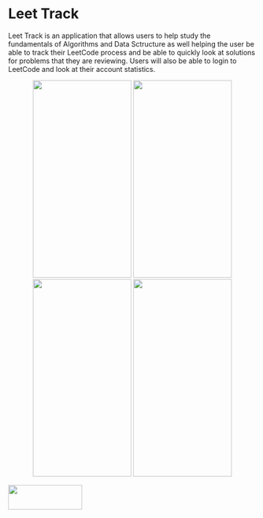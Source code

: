 # Leet Track
Leet Track is an application that allows users to help study the fundamentals of Algorithms and Data Sctructure as well helping the user be able to track their LeetCode process and be able to quickly look at solutions for problems that they are reviewing. Users will also be able to login to LeetCode and look at their account statistics.



<p align="center">
<img src= "https://user-images.githubusercontent.com/55303890/216792577-61bf72f3-57d0-4b86-a412-d7ac565a5668.png" width="200" height="400">
<img src= "https://user-images.githubusercontent.com/55303890/216792587-9088ed5b-ba1c-42a0-9c6f-2e3513240672.png" width="200" height="400">
<img src= "https://user-images.githubusercontent.com/55303890/216792609-d2d04eec-ce23-4fa3-a5d9-55c56a68f3b6.png" width="200" height="400">
<img src= "https://user-images.githubusercontent.com/55303890/216792908-c3f7dc0e-d991-4e6f-ac5e-eed45fc071c5.png" width="200" height="400">
</p>


<a href="https://apps.apple.com/us/app/leet-track/id1662188122"><img src= "https://user-images.githubusercontent.com/55303890/216792762-52658032-a331-4abc-a76d-8b485170e0d8.png" width="150" height="50"></a>
